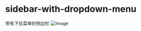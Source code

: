# sidebar-with-dropdown-menu
带有下拉菜单的侧边栏
![image](https://github.com/user-attachments/assets/1b94be21-465d-4290-8880-6dfdeef1d053)
